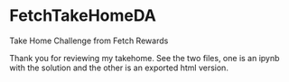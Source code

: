 # FetchTakeHomeDA
Take Home Challenge from Fetch Rewards


Thank you for reviewing my takehome.
See the two files, one is an ipynb with the solution and the other is an exported html version.

